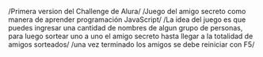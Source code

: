 /Primera version del Challenge de Alura/
/Juego del amigo secreto como manera de aprender programación JavaScript/
/La idea del juego es que puedes ingresar una cantidad de nombres de algun grupo de personas, para luego sortear uno a uno el amigo secreto hasta llegar a la totalidad de amigos sorteados/
/una vez terminado los amigos se debe reiniciar con F5/
